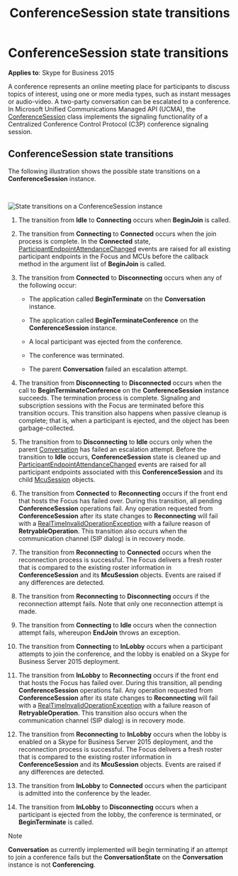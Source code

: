 ﻿---
title: ConferenceSession state transitions
description: Discusses an illustration showing the possible state transitions on a ConferenceSession instance.
TOCTitle: ConferenceSession state transitions
ms:assetid: 3b9b7ac4-5876-4381-aaee-42f32d3db265
ms:mtpsurl: https://msdn.microsoft.com/library/Dn466014(v=office.16)
ms:contentKeyID: 65239938
ms.date: 07/27/2015
mtps_version: v=office.16
---

# ConferenceSession state transitions

**Applies to**: Skype for Business 2015

A conference represents an online meeting place for participants to discuss topics of interest, using one or more media types, such as instant messages or audio-video. A two-party conversation can be escalated to a conference. In Microsoft Unified Communications Managed API (UCMA), the [ConferenceSession](https://msdn.microsoft.com/library/hh349315\(v=office.16\)) class implements the signaling functionality of a Centralized Conference Control Protocol (C3P) conference signaling session.

## ConferenceSession state transitions

The following illustration shows the possible state transitions on a **ConferenceSession** instance.

<br/>

![State transitions on a ConferenceSession instance](images/Dn466014.StateMach_ConfSession(Office.16).jpg "State transitions on a ConferenceSession instance")

1. The transition from **Idle** to **Connecting** occurs when **BeginJoin** is called.

2. The transition from **Connecting** to **Connected** occurs when the join process is complete. In the **Connected** state, [ParticipantEndpointAttendanceChanged](https://msdn.microsoft.com/library/hh383640\(v=office.16\)) events are raised for all existing participant endpoints in the Focus and MCUs before the callback method in the argument list of **BeginJoin** is called.

3. The transition from **Connected** to **Disconnecting** occurs when any of the following occur:
    
   - The application called **BeginTerminate** on the **Conversation** instance.
    
   - The application called **BeginTerminateConference** on the **ConferenceSession** instance.
    
   - A local participant was ejected from the conference.
    
   - The conference was terminated.
    
   - The parent **Conversation** failed an escalation attempt.

4. The transition from **Disconnecting** to **Disconnected** occurs when the call to **BeginTerminateConference** on the **ConferenceSession** instance succeeds. The termination process is complete. Signaling and subscription sessions with the Focus are terminated before this transition occurs. This transition also happens when passive cleanup is complete; that is, when a participant is ejected, and the object has been garbage-collected.

5. The transition from to **Disconnecting** to **Idle** occurs only when the parent [Conversation](https://msdn.microsoft.com/library/hh349224\(v=office.16\)) has failed an escalation attempt. Before the transition to **Idle** occurs, **ConferenceSession** state is cleaned up and [ParticipantEndpointAttendanceChanged](https://msdn.microsoft.com/library/hh383640\(v=office.16\)) events are raised for all participant endpoints associated with this **ConferenceSession** and its child [McuSession](https://msdn.microsoft.com/library/hh384975\(v=office.16\)) objects.

6. The transition from **Connected** to **Reconnecting** occurs if the front end that hosts the Focus has failed over. During this transition, all pending **ConferenceSession** operations fail. Any operation requested from **ConferenceSession** after its state changes to **Reconnecting** will fail with a [RealTimeInvalidOperationException](https://msdn.microsoft.com/library/hh349003\(v=office.16\)) with a failure reason of **RetryableOperation**. This transition also occurs when the communication channel (SIP dialog) is in recovery mode.

7. The transition from **Reconnecting** to **Connected** occurs when the reconnection process is successful. The Focus delivers a fresh roster that is compared to the existing roster information in **ConferenceSession** and its **McuSession** objects. Events are raised if any differences are detected.

8. The transition from **Reconnecting** to **Disconnecting** occurs if the reconnection attempt fails. Note that only one reconnection attempt is made.

9. The transition from **Connecting** to **Idle** occurs when the connection attempt fails, whereupon **EndJoin** throws an exception.

10. The transition from **Connecting** to **InLobby** occurs when a participant attempts to join the conference, and the lobby is enabled on a Skype for Business Server 2015 deployment.

11. The transition from **InLobby** to **Reconnecting** occurs if the front end that hosts the Focus has failed over. During this transition, all pending **ConferenceSession** operations fail. Any operation requested from **ConferenceSession** after its state changes to **Reconnecting** will fail with a [RealTimeInvalidOperationException](https://msdn.microsoft.com/library/hh349003\(v=office.16\)) with a failure reason of **RetryableOperation**. This transition also occurs when the communication channel (SIP dialog) is in recovery mode.

12. The transition from **Reconnecting** to **InLobby** occurs when the lobby is enabled on a Skype for Business Server 2015 deployment, and the reconnection process is successful. The Focus delivers a fresh roster that is compared to the existing roster information in **ConferenceSession** and its **McuSession** objects. Events are raised if any differences are detected.

13. The transition from **InLobby** to **Connected** occurs when the participant is admitted into the conference by the leader.

14. The transition from **InLobby** to **Disconnecting** occurs when a participant is ejected from the lobby, the conference is terminated, or **BeginTerminate** is called.


> [!NOTE]
> **Conversation** as currently implemented will begin terminating if an attempt to join a conference fails but the **ConversationState** on the **Conversation** instance is not **Conferencing**.



